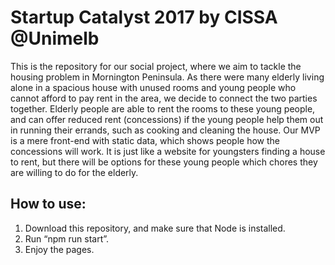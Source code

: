 # Startup Catalyst 2017 by CISSA @Unimelb

This is the repository for our social project, where we aim to tackle the housing problem in Mornington Peninsula.
As there were many elderly living alone in a spacious house with unused rooms and young people who cannot afford to pay rent in the area, we decide to connect the two parties together.
Elderly people are able to rent the rooms to these young people, and can offer reduced rent (concessions) if the young people help them out in running their errands, such as cooking and cleaning the house.
Our MVP is a mere front-end with static data, which shows people how the concessions will work. It is just like a website for youngsters finding a house to rent, but there will be options for these young people which chores they are willing to do for the elderly.

## How to use:

1. Download this repository, and make sure that Node is installed.
2. Run “npm run start”.
3. Enjoy the pages.
